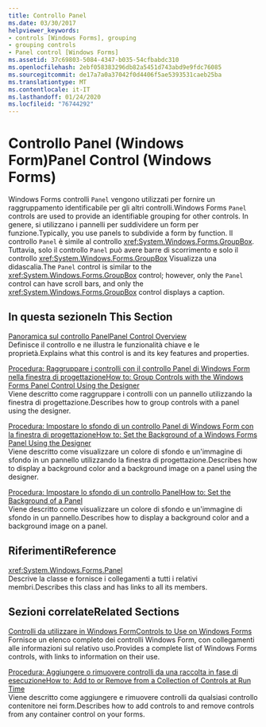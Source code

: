```yaml
---
title: Controllo Panel
ms.date: 03/30/2017
helpviewer_keywords:
- controls [Windows Forms], grouping
- grouping controls
- Panel control [Windows Forms]
ms.assetid: 37c69803-5084-4347-b035-54cfbabdc310
ms.openlocfilehash: 2ebf058383296db82a5451d743abd9e9fdc76085
ms.sourcegitcommit: de17a7a0a37042f0d4406f5ae5393531caeb25ba
ms.translationtype: MT
ms.contentlocale: it-IT
ms.lasthandoff: 01/24/2020
ms.locfileid: "76744292"
---
```

# <a name="panel-control-windows-forms"></a><span data-ttu-id="aba9f-102">Controllo Panel (Windows Form)</span><span class="sxs-lookup"><span data-stu-id="aba9f-102">Panel Control (Windows Forms)</span></span>
<span data-ttu-id="aba9f-103">Windows Forms controlli `Panel` vengono utilizzati per fornire un raggruppamento identificabile per gli altri controlli.</span><span class="sxs-lookup"><span data-stu-id="aba9f-103">Windows Forms `Panel` controls are used to provide an identifiable grouping for other controls.</span></span> <span data-ttu-id="aba9f-104">In genere, si utilizzano i pannelli per suddividere un form per funzione.</span><span class="sxs-lookup"><span data-stu-id="aba9f-104">Typically, you use panels to subdivide a form by function.</span></span> <span data-ttu-id="aba9f-105">Il controllo `Panel` è simile al controllo <xref:System.Windows.Forms.GroupBox>. Tuttavia, solo il controllo `Panel` può avere barre di scorrimento e solo il controllo <xref:System.Windows.Forms.GroupBox> Visualizza una didascalia.</span><span class="sxs-lookup"><span data-stu-id="aba9f-105">The `Panel` control is similar to the <xref:System.Windows.Forms.GroupBox> control; however, only the `Panel` control can have scroll bars, and only the <xref:System.Windows.Forms.GroupBox> control displays a caption.</span></span>  
  
## <a name="in-this-section"></a><span data-ttu-id="aba9f-106">In questa sezione</span><span class="sxs-lookup"><span data-stu-id="aba9f-106">In This Section</span></span>  
 [<span data-ttu-id="aba9f-107">Panoramica sul controllo Panel</span><span class="sxs-lookup"><span data-stu-id="aba9f-107">Panel Control Overview</span></span>](panel-control-overview-windows-forms.md)  
 <span data-ttu-id="aba9f-108">Definisce il controllo e ne illustra le funzionalità chiave e le proprietà.</span><span class="sxs-lookup"><span data-stu-id="aba9f-108">Explains what this control is and its key features and properties.</span></span>  
  
 [<span data-ttu-id="aba9f-109">Procedura: Raggruppare i controlli con il controllo Panel di Windows Form nella finestra di progettazione</span><span class="sxs-lookup"><span data-stu-id="aba9f-109">How to: Group Controls with the Windows Forms Panel Control Using the Designer</span></span>](group-controls-with-wf-panel-control-using-the-designer.md)  
 <span data-ttu-id="aba9f-110">Viene descritto come raggruppare i controlli con un pannello utilizzando la finestra di progettazione.</span><span class="sxs-lookup"><span data-stu-id="aba9f-110">Describes how to group controls with a panel using the designer.</span></span>  
  
 [<span data-ttu-id="aba9f-111">Procedura: Impostare lo sfondo di un controllo Panel di Windows Form con la finestra di progettazione</span><span class="sxs-lookup"><span data-stu-id="aba9f-111">How to: Set the Background of a Windows Forms Panel Using the Designer</span></span>](how-to-set-the-background-of-a-windows-forms-panel-using-the-designer.md)  
 <span data-ttu-id="aba9f-112">Viene descritto come visualizzare un colore di sfondo e un'immagine di sfondo in un pannello utilizzando la finestra di progettazione.</span><span class="sxs-lookup"><span data-stu-id="aba9f-112">Describes how to display a background color and a background image on a panel using the designer.</span></span>  
  
 [<span data-ttu-id="aba9f-113">Procedura: Impostare lo sfondo di un controllo Panel</span><span class="sxs-lookup"><span data-stu-id="aba9f-113">How to: Set the Background of a Panel</span></span>](how-to-set-the-background-of-a-windows-forms-panel.md)  
 <span data-ttu-id="aba9f-114">Viene descritto come visualizzare un colore di sfondo e un'immagine di sfondo in un pannello.</span><span class="sxs-lookup"><span data-stu-id="aba9f-114">Describes how to display a background color and a background image on a panel.</span></span>  
  
## <a name="reference"></a><span data-ttu-id="aba9f-115">Riferimenti</span><span class="sxs-lookup"><span data-stu-id="aba9f-115">Reference</span></span>  
 <xref:System.Windows.Forms.Panel>  
 <span data-ttu-id="aba9f-116">Descrive la classe e fornisce i collegamenti a tutti i relativi membri.</span><span class="sxs-lookup"><span data-stu-id="aba9f-116">Describes this class and has links to all its members.</span></span>  
  
## <a name="related-sections"></a><span data-ttu-id="aba9f-117">Sezioni correlate</span><span class="sxs-lookup"><span data-stu-id="aba9f-117">Related Sections</span></span>  
 [<span data-ttu-id="aba9f-118">Controlli da utilizzare in Windows Form</span><span class="sxs-lookup"><span data-stu-id="aba9f-118">Controls to Use on Windows Forms</span></span>](controls-to-use-on-windows-forms.md)  
 <span data-ttu-id="aba9f-119">Fornisce un elenco completo dei controlli Windows Form, con collegamenti alle informazioni sul relativo uso.</span><span class="sxs-lookup"><span data-stu-id="aba9f-119">Provides a complete list of Windows Forms controls, with links to information on their use.</span></span>  
  
 [<span data-ttu-id="aba9f-120">Procedura: Aggiungere o rimuovere controlli da una raccolta in fase di esecuzione</span><span class="sxs-lookup"><span data-stu-id="aba9f-120">How to: Add to or Remove from a Collection of Controls at Run Time</span></span>](how-to-add-to-or-remove-from-a-collection-of-controls-at-run-time.md)  
 <span data-ttu-id="aba9f-121">Viene descritto come aggiungere e rimuovere controlli da qualsiasi controllo contenitore nei form.</span><span class="sxs-lookup"><span data-stu-id="aba9f-121">Describes how to add controls to and remove controls from any container control on your forms.</span></span>
